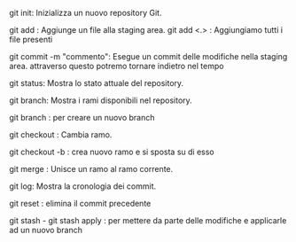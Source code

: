 git init: Inizializza un nuovo repository Git.

git add <file>: Aggiunge un file alla staging area.
git add <.> : Aggiungiamo tutti i file presenti

git commit -m "commento": Esegue un commit delle modifiche nella staging area.
attraverso questo potremo tornare indietro nel tempo

git status: Mostra lo stato attuale del repository.

git branch: Mostra i rami disponibili nel repository.

git branch <nome branch>: per creare un nuovo branch

git checkout <branch>: Cambia ramo.

git checkout -b <branch>: crea nuovo ramo e si sposta su di esso

git merge <branch>: Unisce un ramo al ramo corrente.

git log: Mostra la cronologia dei commit.

git reset : elimina il commit precedente

git stash - git stash apply : per mettere da parte delle modifiche e applicarle ad un nuovo branch
